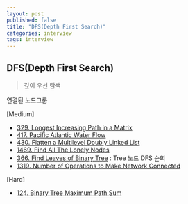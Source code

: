 ```yaml
---
layout: post
published: false
title: "DFS(Depth First Search)"
categories: interview
tags: interview 
---
```


## DFS(Depth First Search)
> 깊이 우선 탐색

연결된 노드그룹

[Medium]
- [329. Longest Increasing Path in a Matrix](https://leetcode.com/problems/longest-increasing-path-in-a-matrix/)
- [417. Pacific Atlantic Water Flow](https://leetcode.com/problems/pacific-atlantic-water-flow/)
- [430. Flatten a Multilevel Doubly Linked List](https://leetcode.com/problems/flatten-a-multilevel-doubly-linked-list/)
- [1469. Find All The Lonely Nodes](https://leetcode.com/problems/find-all-the-lonely-nodes/)
- [366. Find Leaves of Binary Tree](https://leetcode.com/problems/find-leaves-of-binary-tree/) : Tree 노드 DFS 순회
- [1319. Number of Operations to Make Network Connected](https://leetcode.com/problems/number-of-operations-to-make-network-connected/)

[Hard]
- [124. Binary Tree Maximum Path Sum](https://leetcode.com/problems/binary-tree-maximum-path-sum/)